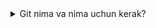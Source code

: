 <details>
<summary>Git nima va nima uchun kerak?</summary>
<summary>Git ning eng asosiy bo’lgan 10 ta camandasini va ularning vazifasi aytib bering?</summary>
<summary>Git reset, revert va stash camanadalari vazifalari?</summary>
<summary>Git diff camandasi vaizfasi?</summary>
<summary>Git fetch camandasi nima vazifa bajaradi?</summary>
<summary>Git GUI Tools haqida bilaganlarizni gapirib berin!?</summary>
<summary>Git GUI Toollar bo'lmaganda biz jamoa bilan qanday ishlardik?</summary>
<summary>GitHub nima?</summary>
<summary>GitHub va GitLab farqi?</summary>
<summary>Git Version Control in Different IDEs haqida bilganlaringizni gapirib bering!?</summary>
</details>